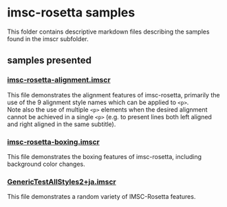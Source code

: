 # imsc-rosetta samples

This folder contains descriptive markdown files describing the samples found in the imscr subfolder.

## samples presented

### [imsc-rosetta-alignment.imscr](./imsc-rosetta-alignment.imscr.md)

This file demonstrates the alignment features of imsc-rosetta, primarily the use of the 9 alignment style names which can be applied to `<p>`.  
Note also the use of multiple `<p>` elements when the desired alignment cannot be achieved in a single `<p>` (e.g. to present lines both left aligned and right aligned in the same subtitle).

### [imsc-rosetta-boxing.imscr](./imsc-rosetta-boxing.imscr.md)

This file demonstrates the boxing features of imsc-rosetta, including background color changes.

### [GenericTestAllStyles2+ja.imscr](./GenericTestAllStyles2+ja.imscr.md)

This file demonstrates a random variety of IMSC-Rosetta features.



